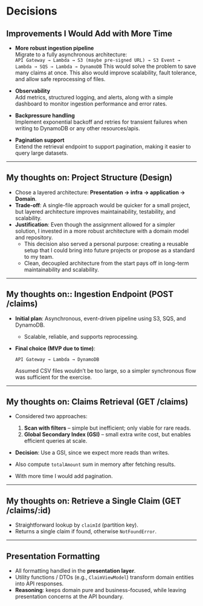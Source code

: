 # Decisions

## Improvements I Would Add with More Time

- **More robust ingestion pipeline**  
  Migrate to a fully asynchronous architecture:  
  `API Gateway → Lambda → S3 (maybe pre-signed URL) → S3 Event → Lambda → SQS → Lambda → DynamoDB`
  This would solve the problem to save many claims at once.
  This also would improve scalability, fault tolerance, and allow safe reprocessing of files.

- **Observability**  
  Add metrics, structured logging, and alerts, along with a simple dashboard to monitor ingestion performance and error rates.

- **Backpressure handling**  
  Implement exponential backoff and retries for transient failures when writing to DynamoDB or any other resources/apis.

- **Pagination support**  
  Extend the retrieval endpoint to support pagination, making it easier to query large datasets.

---

## My thoughts on: Project Structure (Design)

- Chose a layered architecture: **Presentation → infra →  application → Domain**.  
- **Trade-off**: A single-file approach would be quicker for a small project, but layered architecture improves maintainability, testability, and scalability.  
- **Justification**: Even though the assignment allowed for a simpler solution, I invested in a more robust architecture with a domain model and repository.  
  - This decision also served a personal purpose: creating a reusable setup that I could bring into future projects or propose as a standard to my team.  
  - Clean, decoupled architecture from the start pays off in long-term maintainability and scalability.

---

## My thoughts on:: Ingestion Endpoint (POST /claims)

- **Initial plan**: Asynchronous, event-driven pipeline using S3, SQS, and DynamoDB.  
  - Scalable, reliable, and supports reprocessing.  

- **Final choice (MVP due to time)**:  
  ```
  API Gateway → Lambda → DynamoDB
  ```  
  Assumed CSV files wouldn’t be too large, so a simpler synchronous flow was sufficient for the exercise.

---

## My thoughts on: Claims Retrieval (GET /claims)

- Considered two approaches:  
  1. **Scan with filters** – simple but inefficient; only viable for rare reads.  
  2. **Global Secondary Index (GSI)** – small extra write cost, but enables efficient queries at scale.  

- **Decision**: Use a GSI, since we expect more reads than writes.  
- Also compute `totalAmount` sum in memory after fetching results.  
- With more time I would add pagination.

---

## My thoughts on: Retrieve a Single Claim (GET /claims/:id)

- Straightforward lookup by `claimId` (partition key).  
- Returns a single claim if found, otherwise `NotFoundError`.

---

## Presentation Formatting

- All formatting handled in the **presentation layer**.  
- Utility functions / DTOs (e.g., `ClaimViewModel`) transform domain entities into API responses.  
- **Reasoning**: keeps domain pure and business-focused, while leaving presentation concerns at the API boundary.
